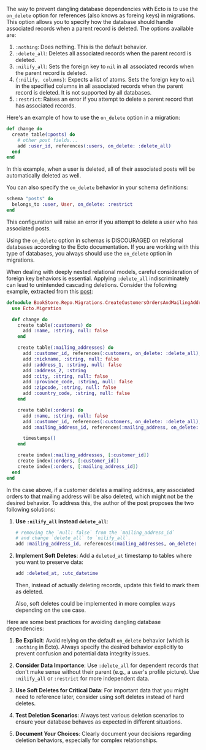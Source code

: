 The way to prevent dangling database dependencies with Ecto is to use the `on_delete` option for references (also knows as foreing keys) in migrations. This option allows you to specify how the database should handle associated records when a parent record is deleted. The options available are:

1. `:nothing`: Does nothing. This is the default behavior.
2. `:delete_all`: Deletes all associated records when the parent record is deleted.
3. `:nilify_all`: Sets the foreign key to `nil` in all associated records when the parent record is deleted.
4. `{:nilify, columns}`: Expects a list of atoms. Sets the foreign key to `nil` in the specified columns in all associated records when the parent record is deleted. It is not supported by all databases.
5. `:restrict`: Raises an error if you attempt to delete a parent record that has associated records.

Here's an example of how to use the `on_delete` option in a migration:

```elixir
def change do
  create table(:posts) do
    # other post fields...
    add :user_id, references(:users, on_delete: :delete_all)
  end
end
```

In this example, when a user is deleted, all of their associated posts will be automatically deleted as well.

You can also specify the `on_delete` behavior in your schema definitions:

```elixir
schema "posts" do
  belongs_to :user, User, on_delete: :restrict
end
```

This configuration will raise an error if you attempt to delete a user who has associated posts.

Using the `on_delete` option in schemas is DISCOURAGED on relational databases according to the Ecto documentation. If you are working with this type of databases, you always should use the `on_delete` option in migrations.

When dealing with deeply nested relational models, careful consideration of foreign key behaviors is essential. Applying `:delete_all` indiscriminately can lead to unintended cascading deletions. Consider the following example, extracted from this [post](https://doriankarter.com/avoiding-data-loss-understanding-the-ondelete-option-in-elixir-migrations/):

```elixir
defmodule BookStore.Repo.Migrations.CreateCustomersOrdersAndMailingAddresses do
  use Ecto.Migration

  def change do
    create table(:customers) do
      add :name, :string, null: false
    end

    create table(:mailing_addresses) do
      add :customer_id, references(:customers, on_delete: :delete_all), null: false
      add :nickname, :string, null: false
      add :address_1, :string, null: false
      add :address_2, :string
      add :city, :string, null: false
      add :province_code, :string, null: false
      add :zipcode, :string, null: false
      add :country_code, :string, null: false
    end

    create table(:orders) do
      add :name, :string, null: false
      add :customer_id, references(:customers, on_delete: :delete_all), null: false
      add :mailing_address_id, references(:mailing_address, on_delete: :delete_all), null: false

      timestamps()
    end

    create index(:mailing_addresses, [:customer_id])
    create index(:orders, [:customer_id])
    create index(:orders, [:mailing_address_id])
  end
end
```

In the case above, if a customer deletes a mailing address, any associated orders to that mailing address will be also deleted, which might not be the desired behavior. To address this, the author of the post proposes the two following solutions:

1. **Use `:nilify_all` instead `delete_all`**: 
   ```elixir
   # removing the `null: false` from the `mailing_address_id` 
   # and change `delete_all` to `nilify_all`.
   add :mailing_address_id, references(:mailing_addresses, on_delete: :nilify_all)
   ```

2. **Implement Soft Deletes**: 
   Add a `deleted_at` timestamp to tables where you want to preserve data:
   ```elixir
   add :deleted_at, :utc_datetime
   ```
   Then, instead of actually deleting records, update this field to mark them as deleted. 

   Also, soft deletes could be implemented in more complex ways depending on the use case.


Here are some best practices for avoiding dangling database dependencies:

1. **Be Explicit**: Avoid relying on the default `on_delete` behavior (which is `:nothing` in Ecto). Always specify the desired behavior explicitly to prevent confusion and potential data integrity issues.

2. **Consider Data Importance**: Use `:delete_all` for dependent records that don't make sense without their parent (e.g., a user's profile picture). Use `:nilify_all` or `:restrict` for more independent data.

3. **Use Soft Deletes for Critical Data**: For important data that you might need to reference later, consider using soft deletes instead of hard deletes.

4. **Test Deletion Scenarios**: Always test various deletion scenarios to ensure your database behaves as expected in different situations.

5. **Document Your Choices**: Clearly document your decisions regarding deletion behaviors, especially for complex relationships.

